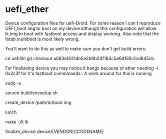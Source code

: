 # uefi_ether

Device configuration files for uefi-Droid.
For some reason I can't reproduce UEFI_boot.img to boot on my device although this configuration will allow lk.img to boot with fastboot access and display working. Also note that the fstab.multiboot is most likely wrong.




You'll want to do this as well to make sure you don't get build errors:

cd uefi/lkl
git checkout a063e1631db5e2b9b04f184c5e6d185c1cd645cb


For finalizeing device you may notice it hangs because of ether needing -i 0x2c3f for it's fastboot commmands.. A work around for this is running 

sudo -s

source build/envsetup.sh

create_device /path/to/boot.img

lunch

make -jX lk

finalize_device device/[VENDOR]/[CODENAME]
